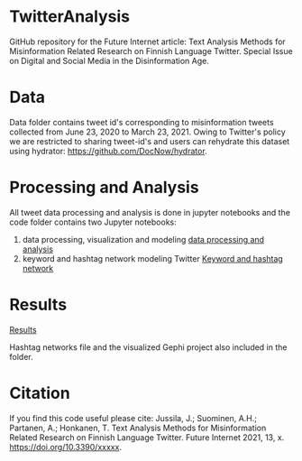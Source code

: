 # TwitterAnalysis
GitHub repository for the Future Internet article: Text Analysis Methods for Misinformation Related Research on Finnish Language Twitter. Special Issue on Digital and Social Media in the Disinformation Age.

# Data

Data folder contains tweet id's corresponding to misinformation tweets collected from June 23, 2020 to March 23, 2021. Owing to Twitter's policy we are restricted to sharing tweet-id's and users can rehydrate this dataset using hydrator: https://github.com/DocNow/hydrator.

# Processing and Analysis

All tweet data processing and analysis is done in jupyter notebooks and the code folder contains two Jupyter notebooks:
1. data processing, visualization and modeling [data processing and analysis](https://github.com/hamk-uas/TwitterAnalysis/blob/main/Twitter%20data%20processing%2C%20visualization%20and%20modeling.ipynb)
2. keyword and hashtag network modeling Twitter [Keyword and hashtag network](https://github.com/hamk-uas/TwitterAnalysis/blob/main/Keyword%26hashtag%20network.ipynb)


# Results

[Results](https://github.com/hamk-uas/TwitterAnalysis/tree/main/results)


Hashtag networks file and the visualized Gephi project also included in the folder.

# Citation
If you find this code useful please cite: Jussila, J.; Suominen, A.H.; Partanen, A.; Honkanen, T. Text Analysis Methods for Misinformation Related Research on Finnish Language Twitter. Future Internet 2021, 13, x. https://doi.org/10.3390/xxxxx.
